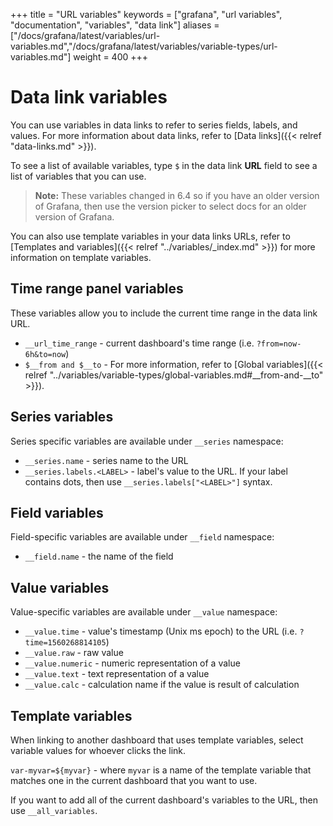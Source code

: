 +++
title = "URL variables"
keywords = ["grafana", "url variables", "documentation", "variables", "data link"]
aliases = ["/docs/grafana/latest/variables/url-variables.md","/docs/grafana/latest/variables/variable-types/url-variables.md"]
weight = 400
+++

# Data link variables

You can use variables in data links to refer to series fields, labels, and values. For more information about data links, refer to [Data links]({{< relref "data-links.md" >}}).

To see a list of available variables, type `$` in the data link **URL** field to see a list of variables that you can use.

> **Note:** These variables changed in 6.4 so if you have an older version of Grafana, then use the version picker to select docs for an older version of Grafana.

You can also use template variables in your data links URLs, refer to [Templates and variables]({{< relref "../variables/_index.md" >}}) for more information on template variables.

## Time range panel variables

These variables allow you to include the current time range in the data link URL.

- ``__url_time_range`` - current dashboard's time range (i.e. ``?from=now-6h&to=now``)
- `$__from and $__to` - For more information, refer to [Global variables]({{< relref "../variables/variable-types/global-variables.md#__from-and-__to" >}}).

## Series variables

Series specific variables are available under ``__series`` namespace:

- ``__series.name`` - series name to the URL
- ``__series.labels.<LABEL>`` - label's value to the URL. If your label contains dots, then use ``__series.labels["<LABEL>"]`` syntax.

## Field variables

Field-specific variables are available under ``__field`` namespace:

- ``__field.name`` - the name of the field

## Value variables

Value-specific variables are available under ``__value`` namespace:

- ``__value.time`` - value's timestamp (Unix ms epoch) to the URL (i.e. ``?time=1560268814105``)
- ``__value.raw`` - raw value
- ``__value.numeric`` - numeric representation of a value
- ``__value.text`` - text representation of a value
- ``__value.calc`` - calculation name if the value is result of calculation

## Template variables

When linking to another dashboard that uses template variables, select variable values for whoever clicks the link.

``var-myvar=${myvar}`` - where ``myvar`` is a name of the template variable that matches one in the current dashboard that you want to use.

If you want to add all of the current dashboard's variables to the URL, then use  ``__all_variables``.

